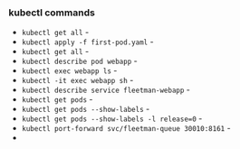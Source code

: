 ### kubectl commands

- `kubectl get all` -
- `kubectl apply -f first-pod.yaml` -
- `kubectl get all` -
- `kubectl describe pod webapp` -
- `kubectl exec webapp ls` -
- `kubectl -it exec webapp sh` -
- `kubectl describe service fleetman-webapp` - 
- `kubectl get pods` -
- `kubectl get pods --show-labels` -
- `kubectl get pods --show-labels -l release=0` - 
- `kubectl port-forward svc/fleetman-queue 30010:8161` - 
- 